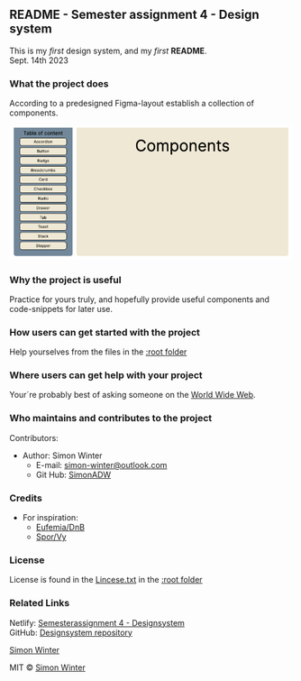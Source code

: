 ## README - Semester assignment 4 - Design system
This is my _first_ design system, and my _first_ **README**.  
Sept. 14th 2023

### What the project does  
According to a predesigned Figma-layout establish a collection of components.  

![Screenshot of components TOC](./assets/Design%20system%20Screenshot%20.png)

### Why the project is useful  
Practice for yours truly, and hopefully provide useful components and code-snippets for later use. 
	
### How users can get started with the project  
Help yourselves from the files in the [:root folder][] 

### Where users can get help with your project  
Your´re probably best of asking someone on the [World Wide Web](www.google.com).

### Who maintains and contributes to the project  
Contributors:  
* Author: Simon Winter  
	* E-mail: simon-winter@outlook.com
	* Git Hub: [SimonADW](https://github.com/SimonADW)


### Credits  
* For inspiration:  
	* [Eufemia/DnB](https://eufemia.dnb.no/)
	* [Spor/Vy](https://spor.cloud.vy.no/)  

### License  
License is found in the [Lincese.txt](License.txt) in the [:root folder][] 

### Related Links
Netlify: [Semesterassignment 4 - Designsystem](https://bucolic-douhua-19060b.netlify.app)  
GitHub: [Designsystem repository](https://github.com/SimonADW/230830-design-system-one)

[Simon Winter](https://github.com/SimonADW)
 

MIT © [Simon Winter](https://github.com/SimonADW)




[:root folder]: ./	
